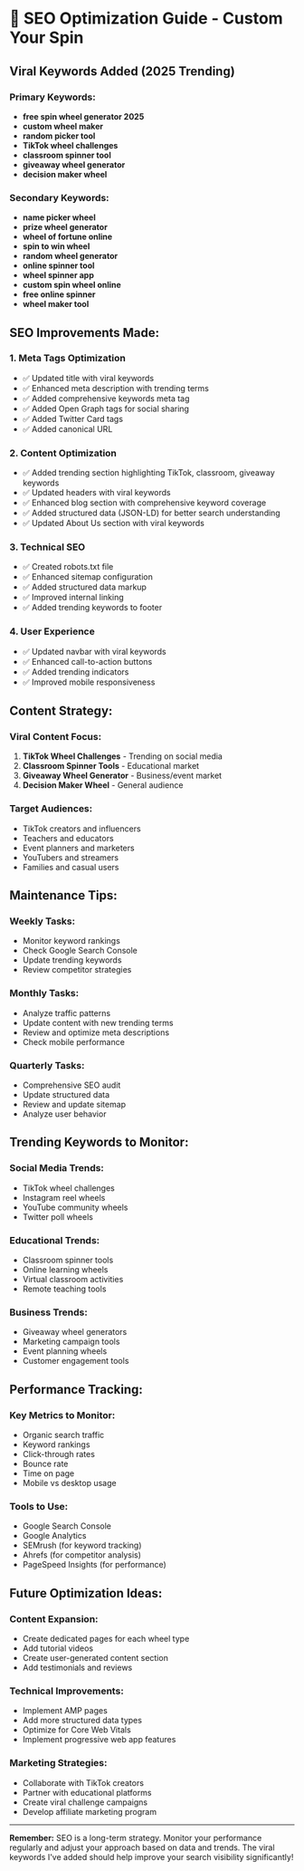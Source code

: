 # 🎯 SEO Optimization Guide - Custom Your Spin

## Viral Keywords Added (2025 Trending)

### Primary Keywords:
- **free spin wheel generator 2025**
- **custom wheel maker**
- **random picker tool**
- **TikTok wheel challenges**
- **classroom spinner tool**
- **giveaway wheel generator**
- **decision maker wheel**

### Secondary Keywords:
- **name picker wheel**
- **prize wheel generator**
- **wheel of fortune online**
- **spin to win wheel**
- **random wheel generator**
- **online spinner tool**
- **wheel spinner app**
- **custom spin wheel online**
- **free online spinner**
- **wheel maker tool**

## SEO Improvements Made:

### 1. Meta Tags Optimization
- ✅ Updated title with viral keywords
- ✅ Enhanced meta description with trending terms
- ✅ Added comprehensive keywords meta tag
- ✅ Added Open Graph tags for social sharing
- ✅ Added Twitter Card tags
- ✅ Added canonical URL

### 2. Content Optimization
- ✅ Added trending section highlighting TikTok, classroom, giveaway keywords
- ✅ Updated headers with viral keywords
- ✅ Enhanced blog section with comprehensive keyword coverage
- ✅ Added structured data (JSON-LD) for better search understanding
- ✅ Updated About Us section with viral keywords

### 3. Technical SEO
- ✅ Created robots.txt file
- ✅ Enhanced sitemap configuration
- ✅ Added structured data markup
- ✅ Improved internal linking
- ✅ Added trending keywords to footer

### 4. User Experience
- ✅ Updated navbar with viral keywords
- ✅ Enhanced call-to-action buttons
- ✅ Added trending indicators
- ✅ Improved mobile responsiveness

## Content Strategy:

### Viral Content Focus:
1. **TikTok Wheel Challenges** - Trending on social media
2. **Classroom Spinner Tools** - Educational market
3. **Giveaway Wheel Generator** - Business/event market
4. **Decision Maker Wheel** - General audience

### Target Audiences:
- TikTok creators and influencers
- Teachers and educators
- Event planners and marketers
- YouTubers and streamers
- Families and casual users

## Maintenance Tips:

### Weekly Tasks:
- Monitor keyword rankings
- Check Google Search Console
- Update trending keywords
- Review competitor strategies

### Monthly Tasks:
- Analyze traffic patterns
- Update content with new trending terms
- Review and optimize meta descriptions
- Check mobile performance

### Quarterly Tasks:
- Comprehensive SEO audit
- Update structured data
- Review and update sitemap
- Analyze user behavior

## Trending Keywords to Monitor:

### Social Media Trends:
- TikTok wheel challenges
- Instagram reel wheels
- YouTube community wheels
- Twitter poll wheels

### Educational Trends:
- Classroom spinner tools
- Online learning wheels
- Virtual classroom activities
- Remote teaching tools

### Business Trends:
- Giveaway wheel generators
- Marketing campaign tools
- Event planning wheels
- Customer engagement tools

## Performance Tracking:

### Key Metrics to Monitor:
- Organic search traffic
- Keyword rankings
- Click-through rates
- Bounce rate
- Time on page
- Mobile vs desktop usage

### Tools to Use:
- Google Search Console
- Google Analytics
- SEMrush (for keyword tracking)
- Ahrefs (for competitor analysis)
- PageSpeed Insights (for performance)

## Future Optimization Ideas:

### Content Expansion:
- Create dedicated pages for each wheel type
- Add tutorial videos
- Create user-generated content section
- Add testimonials and reviews

### Technical Improvements:
- Implement AMP pages
- Add more structured data types
- Optimize for Core Web Vitals
- Implement progressive web app features

### Marketing Strategies:
- Collaborate with TikTok creators
- Partner with educational platforms
- Create viral challenge campaigns
- Develop affiliate marketing program

---

**Remember:** SEO is a long-term strategy. Monitor your performance regularly and adjust your approach based on data and trends. The viral keywords I've added should help improve your search visibility significantly!